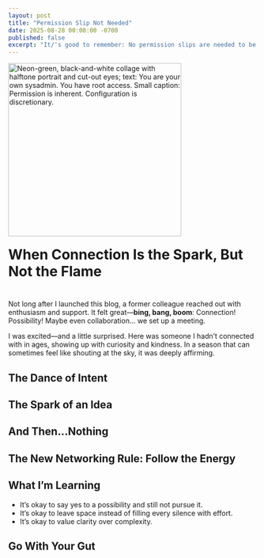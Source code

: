 ```yaml
---
layout: post
title: "Permission Slip Not Needed"
date: 2025-08-28 00:00:00 -0700
published: false
excerpt: "It/'s good to remember: No permission slips are needed to be you."
---
```


<div style="display: flex; align-items: flex-end; gap: 20px; margin-bottom: 40px; flex-wrap: wrap;">
  <img src="/assets/images/permission-slip.svg" 
       alt="Neon-green, black-and-white collage with halftone portrait and cut-out eyes; text: You are your own sysadmin. You have root access. Small caption: Permission is inherent. Configuration is discretionary."
       style="width: 350px; height: auto;">

  <h1 style="margin: 0; flex: 1; min-width: 200px;">When Connection Is the Spark, But Not the Flame</h1>
</div>


Not long after I launched this blog, a former colleague reached out with enthusiasm and support. It felt great—**bing, bang, boom**: Connection! Possibility! Maybe even collaboration... we set up a meeting. 

I was excited—and a little surprised. Here was someone I hadn’t connected with in ages, showing up with curiosity and kindness. In a season that can sometimes feel like shouting at the sky, it was deeply affirming.

## The Dance of Intent


## The Spark of an Idea


## And Then...Nothing


## The New Networking Rule: Follow the Energy


## What I’m Learning
- It’s okay to say yes to a possibility and still not pursue it.
- It’s okay to leave space instead of filling every silence with effort.
- It’s okay to value clarity over complexity.

## Go With Your Gut
